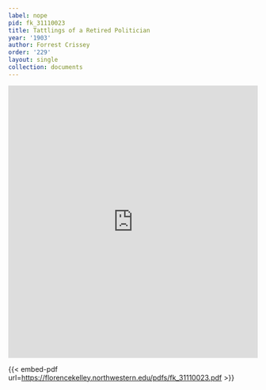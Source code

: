 ```yaml
---
label: nope
pid: fk_31110023
title: Tattlings of a Retired Politician
year: '1903'
author: Forrest Crissey
order: '229'
layout: single
collection: documents
---
```

<iframe src="https://northwestern.app.box.com/embed/s/gyk2g0n5efv1g9xxa2vuhapakiom63au?sortColumn=date&view=list" width="100%" height="550" frameborder="0" allowfullscreen webkitallowfullscreen msallowfullscreen></iframe>


{{< embed-pdf url=https://florencekelley.northwestern.edu/pdfs/fk_31110023.pdf >}}